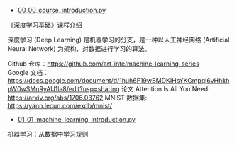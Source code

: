 * [00_00_course_introduction.py](deep_learning/00_00_course_introduction.py)

《深度学习基础》课程介绍

深度学习 (Deep Learning) 是机器学习的分支，是一种以人工神经网络 (Artificial Neural Network) 为架构，对数据进行学习的算法。

Github 仓库：https://github.com/art-inte/machine-learning-series  
Google 文档：https://docs.google.com/document/d/1huh6F19wBMDKIHsYKGmpql6vHhkhpW0wSMnRyAU1la8/edit?usp=sharing
论文 Attention Is All You Need: https://arxiv.org/abs/1706.03762
MNIST 数据集: https://yann.lecun.com/exdb/mnist/


* [01_01_machine_learning_introduction.py](deep_learning/01_01_machine_learning_introduction.py)

机器学习：从数据中学习规则

